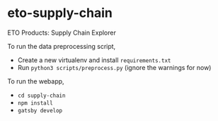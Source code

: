 # eto-supply-chain
ETO Products: Supply Chain Explorer

To run the data preprocessing script,

* Create a new virtualenv and install `requirements.txt`
* Run `python3 scripts/preprocess.py` (ignore the warnings for now)

To run the webapp, 

* `cd supply-chain`
* `npm install`
* `gatsby develop`